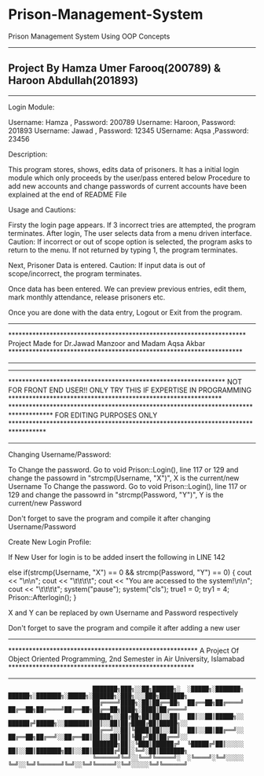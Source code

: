 # Prison-Management-System
Prison Management System Using OOP Concepts

*************************************************************************************************************************
## Project By Hamza Umer Farooq(200789) & Haroon Abdullah(201893)   
*********************************************************************************************************************************

Login Module:

Username: Hamza , Password: 200789
Username: Haroon, Password: 201893
Username: Jawad , Password: 12345
USername: Aqsa   ,Password: 23456


Description:

This program stores, shows, edits data of prisoners. It has a initial login module which only proceeds by the user/pass entered below
Procedure to add new accounts and change passwords of current accounts have been explained at the end of README File


Usage and Cautions:

Firsty the login page appears. If 3 incorrect tries are attempted, the program terminates.
After login, The user selects data from a menu driven interface. Caution: If incorrect or out of scope option is selected, the program asks to return to the menu. If not returned by typing 1,
the program terminates.

Next, Prisoner Data is entered. Caution: If input data is out of scope/incorrect, the program terminates.

Once data has been entered. We can preview previous entries, edit them, mark monthly attendance, release prisoners etc.

Once you are done with the data entry, Logout or Exit from the program.


*****************************************************************************************************************************************************************************************************
*********************************************************************   Project Made for Dr.Jawad Manzoor and Madam Aqsa Akbar   ********************************************************************
*****************************************************************************************************************************************************************************************************


*****************************************************************************************************************************************************************************************************
***************************************************************   NOT FOR FRONT END USER!! ONLY TRY THIS IF EXPERTISE IN PROGRAMMING   **************************************************************
************************************************************************************   FOR EDITING PURPOSES ONLY   **********************************************************************************
*****************************************************************************************************************************************************************************************************


Changing Username/Password:
 
To Change the password. Go to void Prison::Login(), line 117 or 129 and change the passowrd in "strcmp(Username, "X")", X is the current/new Username
To Change the password. Go to void Prison::Login(), line 117 or 129 and change the passowrd in "strcmp(Password, "Y")", Y is the current/new Password

Don't forget to save the program and compile it after changing Username/Password


Create New Login Profile:

If New User for login is to be added insert the following in LINE 142

else if(strcmp(Username, "X") == 0 && strcmp(Password, "Y") == 0)
        {
        	cout << "\n\n";
            cout << "\t\t\t\t";
            cout << "You are accessed to the system!\n\n";
            cout << "\t\t\t\t";
            system("pause");
            system("cls");
            true1 = 0;
            try1 = 4;
            Prison::Afterlogin();
		}

X and Y can be replaced by own Username and Password respectively

Don't forget to save the program and compile it after adding a new user

*****************************************************************************************************************************************************************************************************
*******************************************************   A Project Of Object Oriented Programming, 2nd Semester in Air University, Islamabad  ******************************************************
*****************************************************************************************************************************************************************************************************


							███████╗███╗░░██╗██████╗░  ░█████╗░███████╗  ██████╗░███████╗░█████╗░██████╗░███╗░░░███╗███████╗
							██╔════╝████╗░██║██╔══██╗  ██╔══██╗██╔════╝  ██╔══██╗██╔════╝██╔══██╗██╔══██╗████╗░████║██╔════╝
							█████╗░░██╔██╗██║██║░░██║  ██║░░██║█████╗░░  ██████╔╝█████╗░░███████║██║░░██║██╔████╔██║█████╗░░
							██╔══╝░░██║╚████║██║░░██║  ██║░░██║██╔══╝░░  ██╔══██╗██╔══╝░░██╔══██║██║░░██║██║╚██╔╝██║██╔══╝░░
							███████╗██║░╚███║██████╔╝  ╚█████╔╝██║░░░░░  ██║░░██║███████╗██║░░██║██████╔╝██║░╚═╝░██║███████╗
							╚══════╝╚═╝░░╚══╝╚═════╝░  ░╚════╝░╚═╝░░░░░  ╚═╝░░╚═╝╚══════╝╚═╝░░╚═╝╚═════╝░╚═╝░░░░░╚═╝╚══════╝
